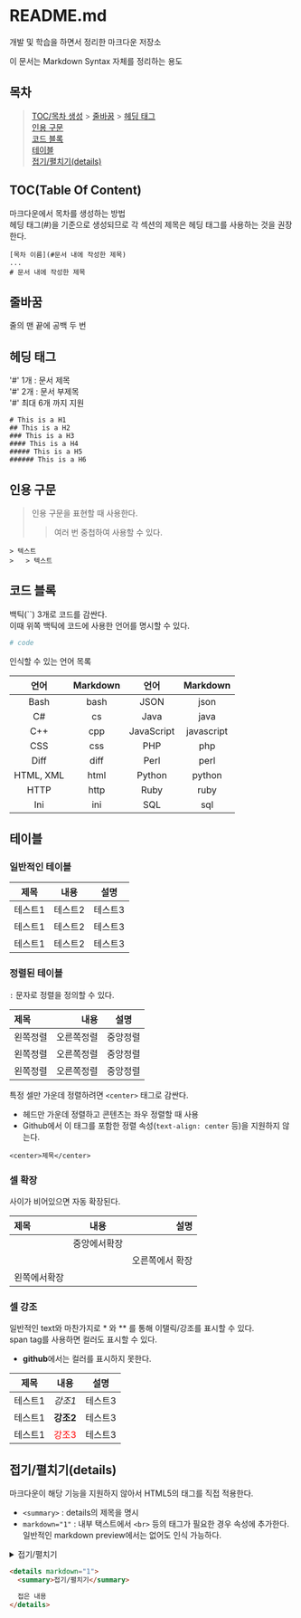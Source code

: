 # README.md

개발 및 학습을 하면서 정리한 마크다운 저장소

이 문서는 Markdown Syntax 자체를 정리하는 용도

## 목차

> [TOC/목차 생성](#toctable-of-content) > [줄바꿈](#줄바꿈) > [헤딩 태그](#헤딩-태그)  
> [인용 구문](#인용-구문)  
> [코드 블록](#코드-블록)  
> [테이블](#테이블)  
> [접기/펼치기(details)](#접기펼치기details)  
> []()

## TOC(Table Of Content)

마크다운에서 목차를 생성하는 방법  
헤딩 태그(#)을 기준으로 생성되므로 각 섹션의 제목은 헤딩 태그를 사용하는 것을 권장한다.

```
[목차 이름](#문서 내에 작성한 제목)
...
# 문서 내에 작성한 제목
```

## 줄바꿈

줄의 맨 끝에 공백 두 번

## 헤딩 태그

'#' 1개 : 문서 제목  
'#' 2개 : 문서 부제목  
'#' 최대 6개 까지 지원

```
# This is a H1
## This is a H2
### This is a H3
#### This is a H4
##### This is a H5
###### This is a H6
```

## 인용 구문

> 인용 구문을 표현할 때 사용한다.
>
> > 여러 번 중첩하여 사용할 수 있다.

```
> 텍스트
>   > 텍스트
```

## 코드 블록

백틱(``) 3개로 코드를 감싼다.  
이때 위쪽 백틱에 코드에 사용한 언어를 명시할 수 있다.

```python
# code
```

인식할 수 있는 언어 목록

|   언어    | Markdown |    언어    |  Markdown  |
| :-------: | :------: | :--------: | :--------: |
|   Bash    |   bash   |    JSON    |    json    |
|    C#     |    cs    |    Java    |    java    |
|    C++    |   cpp    | JavaScript | javascript |
|    CSS    |   css    |    PHP     |    php     |
|   Diff    |   diff   |    Perl    |    perl    |
| HTML, XML |   html   |   Python   |   python   |
|   HTTP    |   http   |    Ruby    |    ruby    |
|    Ini    |   ini    |    SQL     |    sql     |

## 테이블

### 일반적인 테이블

| 제목    | 내용    | 설명    |
| ------- | ------- | ------- |
| 테스트1 | 테스트2 | 테스트3 |
| 테스트1 | 테스트2 | 테스트3 |
| 테스트1 | 테스트2 | 테스트3 |

### 정렬된 테이블

`:` 문자로 정렬을 정의할 수 있다.

| 제목     |       내용 |   설명   |
| :------- | ---------: | :------: |
| 왼쪽정렬 | 오른쪽정렬 | 중앙정렬 |
| 왼쪽정렬 | 오른쪽정렬 | 중앙정렬 |
| 왼쪽정렬 | 오른쪽정렬 | 중앙정렬 |

특정 셀만 가운데 정렬하려면 `<center>` 태그로 감싼다.

- 헤드만 가운데 정렬하고 콘텐츠는 좌우 정렬할 때 사용
- Github에서 이 태그를 포함한 정렬 속성(`text-align: center` 등)을 지원하지 않는다.

`<center>제목</center>`

### 셀 확장

사이가 비어있으면 자동 확장된다.

| 제목         |     내용     |            설명 |
| :----------- | :----------: | --------------: |
|              | 중앙에서확장 |                 |
|              |              | 오른쪽에서 확장 |
| 왼쪽에서확장 |              |

### 셀 강조

일반적인 text와 마찬가지로 \* 와 \*\* 를 통해 이탤릭/강조를 표시할 수 있다.  
span tag를 사용하면 컬러도 표시할 수 있다.

- **github**에서는 컬러를 표시하지 못한다.

| 제목    | 내용                                 | 설명    |
| ------- | ------------------------------------ | ------- |
| 테스트1 | _강조1_                              | 테스트3 |
| 테스트1 | **강조2**                            | 테스트3 |
| 테스트1 | <span style="color:red">강조3</span> | 테스트3 |

## 접기/펼치기(details)

마크다운이 해당 기능을 지원하지 않아서 HTML5의 태그를 직접 적용한다.

- `<summary>` : details의 제목을 명시
- `markdown="1"` : 내부 택스트에서 `<br>` 등의 태그가 필요한 경우 속성에 추가한다. 일반적인 markdown preview에서는 없어도 인식 가능하다.

<details markdown="1">
  <summary>접기/펼치기</summary>

접은 내용

</details>

```html
<details markdown="1">
  <summary>접기/펼치기</summary>

  접은 내용
</details>
```
